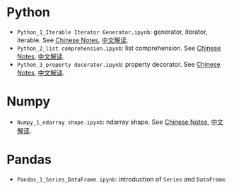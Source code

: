 # Python
- `Python_1_Iterable Iterator Generator.ipynb`: generator, iterator, iterable. See [Chinese Notes](http://url.cn/54BFOJR), [中文解读](http://url.cn/54BFOJR).
- `Python_2_list comprehension.ipynb`: list comprehension. See [Chinese Notes](http://url.cn/50UrGtb), [中文解读](http://url.cn/50UrGtb).
- `Python_3_property decorator.ipynb`: property decorator. See [Chinese Notes](http://url.cn/5rIEJJg), [中文解读](http://url.cn/5rIEJJg).

# Numpy
- `Numpy_1_ndarray shape.ipynb`: ndarray shape. See [Chinese Notes](http://url.cn/58GGOaU), [中文解读](http://url.cn/58GGOaU).

# Pandas
- `Pandas_1_Series_DataFrame.ipynb`: introduction of `Series` and `DataFrame`.
